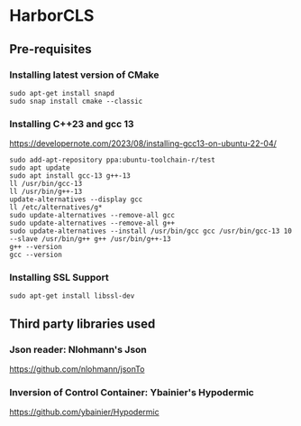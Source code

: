 # HarborCLS

## Pre-requisites ##

### Installing latest version of CMake ###
```
sudo apt-get install snapd
sudo snap install cmake --classic
```

### Installing C++23 and gcc 13 ###
https://developernote.com/2023/08/installing-gcc13-on-ubuntu-22-04/

```
sudo add-apt-repository ppa:ubuntu-toolchain-r/test
sudo apt update
sudo apt install gcc-13 g++-13
ll /usr/bin/gcc-13
ll /usr/bin/g++-13
update-alternatives --display gcc
ll /etc/alternatives/g*
sudo update-alternatives --remove-all gcc
sudo update-alternatives --remove-all g++
sudo update-alternatives --install /usr/bin/gcc gcc /usr/bin/gcc-13 10 --slave /usr/bin/g++ g++ /usr/bin/g++-13
g++ --version
gcc --version
```

### Installing SSL Support ###
```
sudo apt-get install libssl-dev
```

## Third party libraries used ##
### Json reader: Nlohmann's Json ###
https://github.com/nlohmann/jsonTo

### Inversion of Control Container: Ybainier's Hypodermic ###
https://github.com/ybainier/Hypodermic

